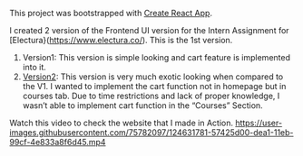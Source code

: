 This project was bootstrapped with [Create React App](https://github.com/facebook/create-react-app).


I created 2 version of the Frontend UI version for the Intern Assignment for [Electura}(https://www.electura.co/). This is the 1st version.
1. Version1: This version is simple looking and cart feature is implemented into it.
2. [Version2](https://github.com/Bla-nk/ElecturaV2): This version is very much exotic looking when compared to the V1. I wanted to implement the cart function not in homepage but in courses tab. Due to time restrictions and lack of proper knowledge, I wasn’t able to implement cart function in the “Courses” Section. 

Watch this video to check the website that I made in Action.
https://user-images.githubusercontent.com/75782097/124631781-57425d00-dea1-11eb-99cf-4e833a8f6d45.mp4


